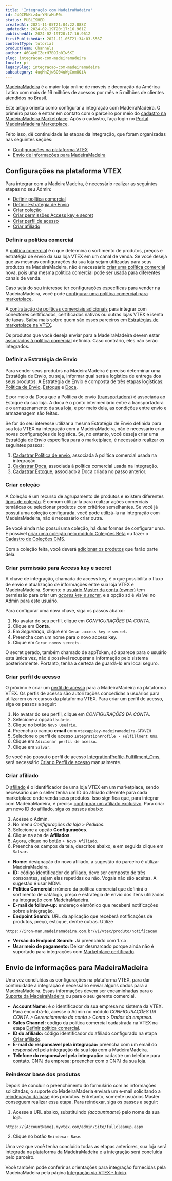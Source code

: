```yaml
---
title: 'Integração com MadeiraMadeira'
id: J4QCENKiz4urYNfaMuE0i
status: PUBLISHED
createdAt: 2021-11-05T21:04:22.888Z
updatedAt: 2024-02-19T20:17:16.961Z
publishedAt: 2024-02-19T20:17:16.961Z
firstPublishedAt: 2021-11-05T21:34:03.556Z
contentType: tutorial
productTeam: Channels
author: 46G4yHIZerH7B9Jo0Iw5KI
slug: integracao-com-madeiramadeira
locale: pt
legacySlug: integracao-com-madeiramadeira
subcategory: 4uqMnZjwBO04uWgCom8QiA
---
```


[MadeiraMadeira](https://www.madeiramadeira.com.br/) é a maior loja online de móveis e decoração da América Latina com mais de 16 milhões de acessos por mês e 5 milhões de clientes atendidos no Brasil.

Este artigo orienta como configurar a integração com MadeiraMadeira. O primeiro passo é entrar em contato com o parceiro por meio do [cadastro na MadeiraMadeira Marketplace](https://www.madeiramadeira.com.br/marketplace). Após o cadastro, faça login no [Portal MadeiraMadeira Marketplace](https://painelmarketplace.madeiramadeira.com.br/).

Feito isso, dê continuidade às etapas da integração, que foram organizadas nas seguintes seções:

- [Configurações na plataforma VTEX](#configuracoes-na-plataforma-vtex)
- [Envio de informações para MadeiraMadeira](#envio-de-informacoes-para-madeiramadeira)

## Configurações na plataforma VTEX

Para integrar com a MadeiraMadeira, é necessário realizar as seguintes etapas no seu Admin:

- [Definir política comercial](#definir-a-politica-comercial)
- [Definir Estratégia de Envio](#definir-a-estrategia-de-envio)
- [Criar coleção](#criar-colecao)
- [Criar permissões Access key e secret](#criar-permissao-para-access-key-e-secret)
- [Criar perfil de acesso](#criar-perfil-de-acesso)
- [Criar afiliado](#criar-afiliado)

### Definir a política comercial

A [política comercial](https://help.vtex.com/pt/tutorial/como-funciona-uma-politica-comercial--6Xef8PZiFm40kg2STrMkMV) é o que determina o sortimento de produtos, preços e estratégia de envio da sua loja VTEX em um canal de venda. Se você deseja que as mesmas configurações da sua loja sejam utilizadas para seus produtos na MadeiraMadeira, não é necessário [criar uma política comercial](https://help.vtex.com/pt/tutorial/o-que-e-uma-politica-comercial--563tbcL0TYKEKeOY4IAgAE) nova, pois uma mesma política comercial pode ser usada para diferentes canais de venda.

Caso seja do seu interesse ter configurações específicas para vender na MadeiraMadeira, você pode [configurar uma política comercial para marketplace](https://help.vtex.com/pt/tutorial/configurando-a-politica-comercial-para-marketplace/).

A [contratação de políticas comerciais adicionais](https://help.vtex.com/pt/tutorial/contratacao-de-politica-comercial-adicional--61vuFOw4yGh6nwSmkLJL1X) para integrar com conectores certificados, certificados nativos ou outras lojas VTEX é isenta de taxas. Saiba mais sobre quem são esses parceiros em [Estratégias de marketplace na VTEX](https://help.vtex.com/pt/tutorial/integrando-com-marketplace--tutorials_402).

<div class="alert alert-warning">
Os produtos que você deseja enviar para a MadeiraMadeira devem estar <a href="https://help.vtex.com/pt/tutorial/associacao-de-sku-a-politica-comercial--1qFAiybogHCStRO65sy4vb">associados à política comercial</a> definida. Caso contrário, eles não serão integrados. 
</div>

### Definir a Estratégia de Envio

Para vender seus produtos na MadeiraMadeira é preciso determinar uma Estratégia de Envio, ou seja, informar qual será a logística de entrega dos seus produtos. A Estratégia de Envio é composta de três etapas logísticas: [Política de Envio](https://help.vtex.com/pt/tutorial/politica-de-envio--tutorials_140), [Estoque](https://help.vtex.com/pt/tutorial/o-que-e-um-estoque--23kq5gUdY0QOymOu8QSGcA) e [Doca](https://help.vtex.com/pt/tracks/logistica-101--13TFDwDttPl9ki9OXQhyjx/4Rr5XpzAzUPv2Eo9Mh7cEj?&utm_source=autocomplete).

É por meio da Doca que a Política de envio ([transportadora](https://help.vtex.com/pt/tutorial/o-que-e-uma-transportadora--7u9duMD5UQa2QQwukAWMcE)) é associada ao Estoque da sua loja. A doca é o ponto intermediário entre a transportadora e o armazenamento da sua loja, e por meio  dela, as condições entre envio e armazenagem são feitas.

Se for do seu interesse utilizar a mesma Estratégia de Envio definida para sua loja VTEX na integração com a MadeiraMadeira, não é necessário criar novas configurações de logística. Se, no entanto, você deseja criar uma Estratégia de Envio específica para o marketplace, é necessário realizar os seguintes passos:

1. [Cadastrar Política de envio](https://help.vtex.com/pt/tutorial/politica-de-envio--tutorials_140#cadastrar-uma-politica-de-envio), associada à política comercial usada na integração.
2. [Cadastrar Doca](https://help.vtex.com/pt/tutorial/como-cadastrar-doca--7K3FultD8I2cuuA6iyGEiW), associada à política comercial usada na integração.
3. [Cadastrar Estoque](https://help.vtex.com/pt/tutorial/gerenciar-estoque--tutorials_137), associado à Doca criada no passo anterior.

### Criar coleção

A Coleção é um recurso de agrupamento de produtos e existem diferentes [tipos de coleção](https://help.vtex.com/pt/tutorial/tipos-de-colecao--5tKnhh8tMGIrVL7Fqirq7n). É comum utilizá-la para realizar ações comerciais temáticas ou selecionar produtos com critérios semelhantes. Se você já possui uma coleção configurada, você pode utilizá-la na integração com MadeiraMadeira, não é necessário criar outra.

Se você ainda não possui uma coleção, há duas formas de configurar uma. É possível [criar uma coleção pelo módulo Coleções Beta](https://help.vtex.com/pt/tutorial/cadastrar-colecoes-beta--yJBHqNMViOAnnnq4fyOye) ou fazer o [Cadastro de Coleções CMS](https://help.vtex.com/pt/tutorial/cadastro-de-colecoes-cms--2YBy6P6X0NFRpkD2ZBxF6L).

Com a coleção feita, você deverá [adicionar os produtos](https://help.vtex.com/pt/tutorial/cadastrar-colecoes-beta--yJBHqNMViOAnnnq4fyOye#selecao-de-produtos) que farão parte dela.

### Criar permissão para Access key e secret

A chave de integração, chamada de access key, é o que possibilita o fluxo de envio e atualização de informações entre sua loja VTEX e MadeiraMadeira. Somente o [usuário Master da conta (owner)](https://help.vtex.com/pt/tracks/contas-e-permissoes--5PxyAgZrtiYlaYZBTlhJ2A/56Bd0KpwbvAji1aFs94xdA?&utm_source=autocomplete) tem permissão para criar um [_access key e secret_](https://help.vtex.com/pt/tutorial/application-keys--2iffYzlvvz4BDMr6WGUtet), e a opção só é visível no Admin para este usuário. 

Para configurar uma nova chave, siga os passos abaixo:

1. No avatar do seu perfil, clique em  *CONFIGURAÇÕES DA CONTA*.
2. Clique em **Conta**.
3. Em *Segurança*, clique em `Gerar access key e secret`.
4. Preencha com um nome para o novo access key.
5. Clique em `Gerar novos secrets`.

<div class="alert alert-warning">
O secret gerado, também chamado de appToken, só aparece para o usuário esta única vez, não é possível recuperar a informação pelo sistema posteriormente. Portanto, tenha a certeza de guardá-lo em local seguro.
</div>

### Criar perfil de acesso 

O próximo é criar um [perfil de acesso](https://help.vtex.com/pt/tutorial/perfis-de-acesso--7HKK5Uau2H6wxE1rH5oRbc?&utm_source=autocomplete) para a MadeiraMadeira na plataforma VTEX. Os perfis de acesso são autorizações concedidas a usuários para utilizarem os recursos da plataforma VTEX. Para criar um perfil de acesso, siga os passos a seguir:

1. No avatar do seu perfil, clique em *CONFIGURAÇÕES DA CONTA*.
2. Selecione a opção `Usuário`.
3. Clique no botão `Novo Usuário`.
4. Preencha o campo __email__ com `vtexappkey-madeiramadeira-GFXVZH`
5. Selecione o perfil de acesso `IntegrationProfile - Fulfillment Oms`.
6. Clique em `Adicionar perfil de acesso`.
7. Clique em `Salvar`.

<div class= "alert aler-tinfo">
Se você não possui o perfil de acesso <a href= "https://help.vtex.com/pt/tutorial/perfis-de-acesso-predefinidos--jGDurZKJHvHJS13LnO7Dy#integrationprofile-fulfillment-oms"> IntegrationProfile-Fulfillment_Oms</a>, será necessário <a href= "https://help.vtex.com/pt/tutorial/roles--7HKK5Uau2H6wxE1rH5oRbc#criando-um-perfil-de-acesso"> Criar o Perfil de acesso</a> manualmente.
</div>

### Criar afiliado

O [afiliado](https://help.vtex.com/pt/tutorial/o-que-e-afiliado--4bN3e1YarSEammk2yOeMc0) é o identificador de uma loja VTEX em um marketplace, sendo necessário que o seller tenha um ID do afiliado diferente para cada marketplace onde venda seus produtos. Isso significa que, para integrar com MadeiraMadeira, é preciso [configurar um afiliado exclusivo](https://help.vtex.com/pt/tutorial/como-configurar-afiliado--tutorials_187). Para criar um novo ID do afiliado, siga os passos abaixo:

1. Acesse o Admin.
2. No menu *Configurações da loja > Pedidos*.
3. Selecione a opção **Configurações**.
4. Clique na aba de **Afiliados**.
5. Agora, clique no botão `+ Novo Afiliado`.
6. Preencha os campos da tela, descritos abaixo, e em seguida clique em `Salvar`.

- **Nome:** designação do novo afiliado, a sugestão do parceiro é utilizar MadeiraMadeira.
- **ID:** código identificador do afiliado, deve ser composto de três consoantes, sejam elas repetidas ou não. Vogais não são aceitas. A sugestão é usar MDM.
- **Política Comercial:** número da política comercial que definirá o sortimento de catálogo, preço e estratégia de envio dos itens utilizados na integração com MadeiraMadeira.
- **E-mail de follow-up:** endereço eletrônico que receberá notificações sobre a integração.
- **Endpoint Search:** URL da aplicação que receberá notificações de produtos, preço, estoque, dentre outras. Utilize  

`https://iron-man.madeiramadeira.com.br/v1/vtex/produto/notificacao`

- **Versão do Endpoint Search:** Já preenchido com 1.x.x.
- **Usar meio de pagamento:** Deixar desmarcado porque ainda não é suportado para integrações com [Marketplace certificado](https://help.vtex.com/pt/tutorial/estrategias-de-marketplace-na-vtex--tutorials_402?&utm_source=autocomplete#integrado-a-conector-certificado-parceiro).

## Envio de informações para MadeiraMadeira

Uma vez concluídas as configurações na plataforma VTEX, para dar continuidade à integração é necessário enviar alguns dados para a MadeiraMadeira. Essas informações devem ser encaminhadas para o [Suporte da MadeiraMadeira](https://madeiramadeira.zendesk.com/hc/pt-br/requests/new) ou para o seu gerente comercial.

- **Account Name:** é o identificador da sua empresa no sistema da VTEX. Para encontrá-lo, acesse o Admin no módulo *CONFIGURAÇÕES DA CONTA > Gerenciamento da conta > Conta > Dados da empresa*.
- **Sales Channel:** código da política comercial cadastrada na VTEX na etapa [Definir política comercial](#definir-a-politica-comercial).
- **ID do afiliado:** código identificador do afiliado configurado na etapa [Criar afiliado](#criar-afiliado).
- **E-mail do responsável pela integração:** preencha com um email do responsável pela integração da sua loja com a MadeiraMadeira.
- **Telefone do responsável pela integração:** cadastre um telefone para contato.
CNPJ da empresa: preencher com o CNPJ da sua loja.

### Reindexar base dos produtos

Depois de concluir o preenchimento do formulário com as informações solicitadas, o suporte do MadeiraMaderia enviará um e-mail solicitando a [reindexação da base](https://help.vtex.com/pt/tutorial/manutencao-de-base-full-cleanup--34P9LGs7BCIQK6acQom802) dos produtos. Entretanto, somente usuários Master conseguem realizar essa etapa. Para reindexar, siga os passos a seguir: 

1. Acesse a URL abaixo, substituindo *{accountname}* pelo nome da sua loja.

  `https://{AccountName}.myvtex.com/admin/Site/fullcleanup.aspx`

2. Clique no botão `Reindexar Base`.

Uma vez que você tenha concluído todas as etapas anteriores, sua loja será integrada na plataforma da MadeiraMadeira e a integração será concluída pelo parceiro.

<div class="alert alert-info">
Você também pode conferir as orientações para integração fornecidas pela MadeiraMadeira pela página <a href="https://madeiramadeira.zendesk.com/hc/pt-br/articles/360016223591-Integra%C3%A7%C3%A3o-via-Vtex-In%C3%ADcio">Integração via VTEX - Início</a>.
</div>
